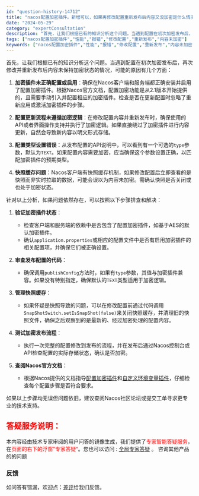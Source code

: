 ```yaml
---
id: "question-history-14712"
title: "nacos配置加密插件。新增可以，如果再修改配置重新发布后内容又没加密是什么情况呢？ nacos-opensource"
date: "2024-05-29"
category: "expertConsultation"
description: "首先，让我们根据已有的知识分析这个问题。当遇到配置在初次加密发布后，再次修改并重新发布后内容未保持加密状态的情况，可能的原因有几个方面：1. **加密插件未正确配置或启用**：确保在Nacos客户端和服务端都正确安装并启用了配置加密插件。根据Nacos官方文档，配置加密功能是从2.1版本开始提供的，"
tags: ["nacos配置加密插件","性能","报错","修改配置","重新发布","内容未加密"]
keywords: ["nacos配置加密插件","性能","报错","修改配置","重新发布","内容未加密"]
---
```


首先，让我们根据已有的知识分析这个问题。当遇到配置在初次加密发布后，再次修改并重新发布后内容未保持加密状态的情况，可能的原因有几个方面：

1. **加密插件未正确配置或启用**：确保在Nacos客户端和服务端都正确安装并启用了配置加密插件。根据Nacos官方文档，配置加密功能是从2.1版本开始提供的，且需要手动引入并配置相应的加密插件。检查是否在更新配置时忽略了重新应用或激活加密插件的步骤。

2. **配置更新流程未遵循加密逻辑**：在修改配置内容并重新发布时，确保使用的API或者界面操作支持并执行了加密逻辑。如果直接绕过了加密插件进行内容更新，自然会导致新内容以明文形式存储。

3. **配置类型设置错误**：从发布配置的API说明中，可以看到有一个可选的`type`参数，默认为`TEXT`。如果配置内容需要加密，应当确保这个参数设置正确，以匹配加密插件的预期类型。

4. **快照缓存问题**：Nacos客户端有快照缓存机制，如果修改配置后立即查看的是快照而非实时拉取的数据，可能会误以为内容未加密。需确认快照是否关闭或也处于加密状态。

针对以上分析，如果问题依然存在，可以按照以下步骤排查和解决：

1. **验证加密插件状态**：
   - 检查客户端和服务端的依赖中是否包含了配置加密插件，如基于AES的默认加密插件。
   - 确认`application.properties`或相应的配置文件中是否有启用加密插件的相关配置项，并确保它们被正确设置。

2. **审查发布配置的代码**：
   - 确保调用`publishConfig`方法时，如果有`type`参数，其值与加密插件兼容。如果没有特别指定，确保默认的`TEXT`类型适用于加密逻辑。

3. **管理快照缓存**：
   - 如果怀疑是快照导致的问题，可以在修改配置前通过代码调用`SnapShotSwitch.setIsSnapShot(false)`来关闭快照缓存，并清理旧的快照文件，确保之后观察到的是最新的、经过加密处理的配置内容。

4. **测试加密发布流程**：
   - 执行一次完整的配置修改到发布的流程，并在发布后通过Nacos控制台或API检查配置的实际存储状态，确认是否加密。

5. **查阅Nacos官方文档**：
   - 根据Nacos提供的文档指导[配置加密插件](https://nacos.io/docs/latest/plugin/config-encryption-plugin/)和[自定义环境变量插件](https://nacos.io/docs/latest/plugin/custom-environment-plugin/)，仔细检查每个配置步骤是否符合要求。

如果以上步骤均无误但问题依旧，建议查阅Nacos社区论坛或提交工单寻求更专业的技术支持。
## <font color="#FF0000">答疑服务说明：</font> 

本内容经由技术专家审阅的用户问答的镜像生成，我们提供了<font color="#FF0000">专家智能答疑服务</font>，在<font color="#FF0000">页面的右下的浮窗”专家答疑“</font>。您也可以访问 : [全局专家答疑](https://opensource.alibaba.com/chatBot) 。 咨询其他产品的的问题

### 反馈
如问答有错漏，欢迎点：[差评](https://ai.nacos.io/user/feedbackByEnhancerGradePOJOID?enhancerGradePOJOId=14733)给我们反馈。
